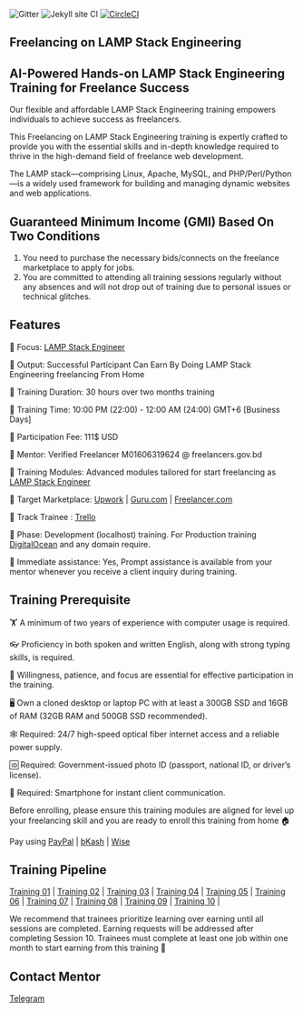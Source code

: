 ![Gitter](https://badges.gitter.im/School-Of-Freelancing/Lobby.svg)
![Jekyll site CI](https://github.com/SchoolOfFreelancing/BackOffice/workflows/Jekyll%20site%20CI/badge.svg?branch=master)
[![CircleCI](https://dl.circleci.com/status-badge/img/gh/SchoolOfFreelancing/Freelancing-On-Linux/tree/main.svg?style=svg)](https://dl.circleci.com/status-badge/redirect/gh/SchoolOfFreelancing/Freelancing-On-Linux/tree/main)

## Freelancing on LAMP Stack Engineering
## AI-Powered Hands-on LAMP Stack Engineering Training for Freelance Success

Our flexible and affordable LAMP Stack Engineering training empowers individuals to achieve success as freelancers.

This Freelancing on LAMP Stack Engineering training is expertly crafted to provide you with the essential skills and in-depth knowledge required to thrive in the high-demand field of freelance web development.

The LAMP stack—comprising Linux, Apache, MySQL, and PHP/Perl/Python—is a widely used framework for building and managing dynamic websites and web applications.

## Guaranteed Minimum Income (GMI) Based On Two Conditions
1) You need to purchase the necessary bids/connects on the freelance marketplace to apply for jobs.
2) You are committed to attending all training sessions regularly without any absences and will not drop out of training due to personal issues or technical glitches.


## Features 

📢 Focus: [LAMP Stack Engineer](https://www.upwork.com/hire/lamp-freelancers/) 

📢 Output: Successful Participant Can Earn By Doing LAMP Stack Engineering freelancing From Home

📢 Training Duration: 30 hours over two months training

📢 Training Time: 10:00 PM (22:00) - 12:00 AM (24:00) GMT+6 [Business Days]

📢 Participation Fee: 111$ USD

📢 Mentor: Verified Freelancer M01606319624 @ freelancers.gov.bd

📢 Training Modules: Advanced modules tailored for start freelancing as [LAMP Stack Engineer](https://www.upwork.com/hire/lamp-freelancers/) 
 
📢 Target Marketplace: [Upwork](https://www.upwork.com/) | [Guru.com](https://www.guru.com/) | [Freelancer.com](https://www.freelancer.com/) 

📢 Track Trainee : [Trello](https://trello.com/b/RFo7GNdY/school-of-freelancing)

📢 Phase: Development (localhost) training. For Production training [DigitalOcean](https://try.digitalocean.com/freetrialoffer/) and any domain require.

📢 Immediate assistance: Yes, Prompt assistance is available from your mentor whenever you receive a client inquiry during training.

## Training Prerequisite

🏋️ A minimum of two years of experience with computer usage is required.

👓 Proficiency in both spoken and written English, along with strong typing skills, is required.

🚴 Willingness, patience, and focus are essential for effective participation in the training.

🖥 Own a cloned desktop or laptop PC with at least a 300GB SSD and 16GB of RAM (32GB RAM and 500GB SSD recommended).

🕸 Required: 24/7 high-speed optical fiber internet access and a reliable power supply. 

🆔 Required: Government-issued photo ID (passport, national ID, or driver’s license).

📱 Required: Smartphone for instant client communication.

Before enrolling, please ensure this training modules are aligned for level up your freelancing skill and you are ready to enroll this training from home 🏠

Pay using [PayPal](https://www.paypal.com/ncp/payment/J5F7BS5QZMWGJ) | [bKash](https://shop.bkash.com/school-of-freelancing018907576/pay/bdt31000/mT8noZ) | [Wise](https://www.wise.com/) 

## Training Pipeline
[Training 01](https://docs.google.com/document/d/1mZPprLOzgYby80yNsWTaGS8tbAMTBKgH8YJDdI1Qxq8/edit?usp=sharing) |
[Training 02](https://docs.google.com/document/d/1RxQ2RRDnRac60MnZEFUkenbNvyHG9sMv2IrVajtRIm4/edit?usp=sharing) |
[Training 03](https://docs.google.com/document/d/1A9YpgJVa1AuSIRCjOW6QvdEBZzmB9HQKgPrANSsz1H8/edit?usp=sharing) |
[Training 04](https://docs.google.com/document/d/15wrZuqa7j2YOOT6YRqwCj33IcIvYrCHktiOIP0SI_P8/edit?usp=sharing) |
[Training 05](https://docs.google.com/document/d/1yvnSm3bSsmBMBqimPHdh-9qBadA5Pj5zZ1qvKjU2epU/edit?usp=sharing) |
[Training 06](https://docs.google.com/document/d/1iCH40SqEKg4MsadrEjlK2QdkZjYGSsP_EFTxDi7CPEc/edit?usp=sharing) |
[Training 07](https://docs.google.com/document/d/1uuHGpmp01bla2fUSlblfqA9AQUJJeBAp3BL2-yESkMY/edit?usp=sharing) |
[Training 08](https://docs.google.com/document/d/1nZn95BbcOTpgJlQNGCMWICGLdXojm3DEdG2aZOrYCxk/edit?usp=sharing) |
[Training 09](https://docs.google.com/document/d/1qhr9CE262__1SWRIE6l3kIbiOSIU2QyGjCYjU85rLiQ/edit?usp=sharing) |
[Training 10](https://docs.google.com/document/d/1TOfdEsGbqxzrzRc9gchotJZE0ejshFNR41QmR3iSETY/edit?usp=sharing) |

We recommend that trainees prioritize learning over earning until all sessions are completed. Earning requests will be addressed after completing Session 10. Trainees must complete at least one job within one month to start earning from this training 🚀

## Contact Mentor
[Telegram](https://t.me/SchoolOfFreelancingTraining) 






